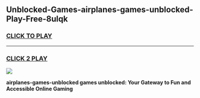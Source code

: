 
## Unblocked-Games-airplanes-games-unblocked-Play-Free-8ulqk
<h3>
<a href="https://premium76.site?title=airplanes-games-unblocked&ref=23A">CLICK TO PLAY</a></h3>
<hr>

<h3>
<a href="https://premium76.site?title=airplanes-games-unblocked&ref=23A">CLICK 2 PLAY</a>
  
</h3>

<a href="https://premium76.site?title=airplanes-games-unblocked&ref=23A"><img src="https://clearcache.store/games.png"></a>


**airplanes-games-unblocked games unblocked: Your Gateway to Fun and Accessible Online Gaming**
